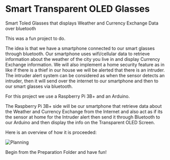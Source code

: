# Smart Transparent OLED Glasses
Smart Toled Glasses that displays Weather and Currency Exchange Data over bluetooth


This was a fun project to do.

The idea is that we have a smartphone connected to our smart glasses through bluetooth. Our smartphone uses wifi/cellular data to retrieve information about the weather of the city you live in and display Currency Exchange information. We will also implement a home security feature as in like if there is a thief in our house we will be alerted that there is an intruder. The intruder alert system can be considered as when the sensor detects an intruder, then it will send over the internet to our smartphone and then to our smart glasses via bluetooth.


For this project we use a Raspberry Pi 3B+ and an Arduino.

The Raspberry Pi 3B+ side will be our smartphone that retrieve data about the Weather and Currency Exchange from the Internet and also act as if its the sensor at home for the Intruder alert then send it through Bluetooth to our Arduino and then display the info on the Transparent OLED Screen. 

Here is an overview of how it is proceeded:

![Planning](https://github.com/Myutaze/SmartTransparentOLEDGlasses/assets/123553691/bddd8245-9562-44df-b6a7-5856b48ee51d)


Begin from the Preparation Folder and have fun!
